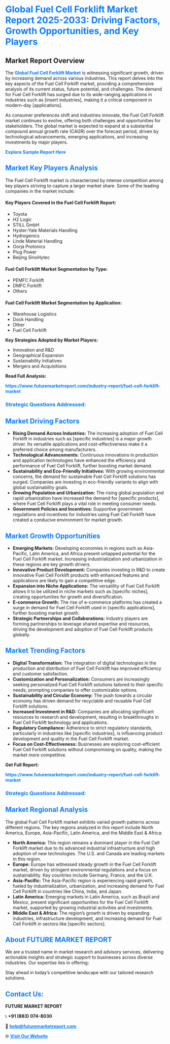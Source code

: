 <h1 style="color: #007BFF;">Global Fuel Cell Forklift Market Report 2025-2033: Driving Factors, Growth Opportunities, and Key Players</h1>

<section id="overview">
<h2>Market Report Overview</h2>
<p>The <a href="https://www.futuremarketreport.com/industry-report/fuel-cell-forklift-market" style="color: #007BFF; text-decoration: none;"><strong>Global Fuel Cell Forklift Market</strong></a> is witnessing significant growth, driven by increasing demand across various industries. This report delves into the key aspects of the Fuel Cell Forklift market, providing a comprehensive analysis of its current status, future potential, and challenges. The demand for Fuel Cell Forklift has surged due to its wide-ranging applications in industries such as [insert industries], making it a critical component in modern-day [applications].</p>
<p>As consumer preferences shift and industries innovate, the Fuel Cell Forklift market continues to evolve, offering both challenges and opportunities for stakeholders. The global market is expected to expand at a substantial compound annual growth rate (CAGR) over the forecast period, driven by technological advancements, emerging applications, and increasing investments by major players.</p>
</section>

<section id="overview">
<p><a href="https://www.futuremarketreport.com/request-sample/reportId=126548" style="color: #007BFF; text-decoration: none;"><strong>Explore Sample Report Here</strong></a></p>
</section>

<section id="key-players">
<h2 style="color: #007BFF;">Market Key Players Analysis</h2>
<p>The Fuel Cell Forklift market is characterized by intense competition among key players striving to capture a larger market share. Some of the leading companies in the market include:</p>
<h4>Key Players Covered in the Fuel Cell Forklift Report:</h4>
<ul><li>Toyota</li><li>H2 Logic</li><li>STILL GmbH</li><li>Hyster-Yale Materials Handling</li><li>Hydrogenics</li><li>Linde Material Handling</li><li>Oorja Protonics</li><li>Plug Power</li><li>Beijing SinoHytec</li></ul>
<h4>Fuel Cell Forklift Market Segmentation by Type:</h4>
<ul><li>PEMFC Forklift</li><li>DMFC Forklift</li><li>Others</li></ul>

<h4>Fuel Cell Forklift Market Segmentation by Application:</h4>
<ul><li>Warehouse Logistics</li><li>Dock Handling</li><li>Other</li><li>Fuel Cell Forklift</li></ul>
<p><strong>Key Strategies Adopted by Market Players:</strong></p>
<ul>
<li>Innovation and R&D</li>
<li>Geographical Expansion</li>
<li>Sustainability Initiatives</li>
<li>Mergers and Acquisitions</li>
</ul>
</section>

<section>
<p><strong>Read Full Analysis: </strong></p><a href="https://www.futuremarketreport.com/industry-report/fuel-cell-forklift-market" style="color: #007BFF; text-decoration: none;"><strong>https://www.futuremarketreport.com/industry-report/fuel-cell-forklift-market</strong></a>
<h3 style="color: #007BFF;">Strategic Questions Addressed:</h3>
</section>

<section id="driving-factors">
<h2 style="color: #007BFF;">Market Driving Factors</h2>
<ul>
<li><strong>Rising Demand Across Industries:</strong> The increasing adoption of Fuel Cell Forklift in industries such as [specific industries] is a major growth driver. Its versatile applications and cost-effectiveness make it a preferred choice among manufacturers.</li>
<li><strong>Technological Advancements:</strong> Continuous innovations in production and application technologies have enhanced the efficiency and performance of Fuel Cell Forklift, further boosting market demand.</li>
<li><strong>Sustainability and Eco-Friendly Initiatives:</strong> With growing environmental concerns, the demand for sustainable Fuel Cell Forklift solutions has surged. Companies are investing in eco-friendly variants to align with global sustainability goals.</li>
<li><strong>Growing Population and Urbanization:</strong> The rising global population and rapid urbanization have increased the demand for [specific products], where Fuel Cell Forklift plays a vital role in meeting consumer needs.</li>
<li><strong>Government Policies and Incentives:</strong> Supportive government regulations and incentives for industries using Fuel Cell Forklift have created a conducive environment for market growth.</li>
</ul>
</section>

<section id="growth-opportunities">
<h2 style="color: #007BFF;">Market Growth Opportunities</h2>
<ul>
<li><strong>Emerging Markets:</strong> Developing economies in regions such as Asia-Pacific, Latin America, and Africa present untapped potential for the Fuel Cell Forklift market. Increasing industrialization and urbanization in these regions are key growth drivers.</li>
<li><strong>Innovative Product Development:</strong> Companies investing in R&D to create innovative Fuel Cell Forklift products with enhanced features and applications are likely to gain a competitive edge.</li>
<li><strong>Expansion into Niche Applications:</strong> The versatility of Fuel Cell Forklift allows it to be utilized in niche markets such as [specific niches], creating opportunities for growth and diversification.</li>
<li><strong>E-commerce Growth:</strong> The rise of e-commerce platforms has created a surge in demand for Fuel Cell Forklift used in [specific applications], further boosting market growth.</li>
<li><strong>Strategic Partnerships and Collaborations:</strong> Industry players are forming partnerships to leverage shared expertise and resources, driving the development and adoption of Fuel Cell Forklift products globally.</li>
</ul>
</section>

<section id="trending-factors">
<h2 style="color: #007BFF;">Market Trending Factors</h2>
<ul>
<li><strong>Digital Transformation:</strong> The integration of digital technologies in the production and distribution of Fuel Cell Forklift has improved efficiency and customer satisfaction.</li>
<li><strong>Customization and Personalization:</strong> Consumers are increasingly seeking personalized Fuel Cell Forklift solutions tailored to their specific needs, prompting companies to offer customizable options.</li>
<li><strong>Sustainability and Circular Economy:</strong> The push towards a circular economy has driven demand for recyclable and reusable Fuel Cell Forklift solutions.</li>
<li><strong>Increased Investment in R&D:</strong> Companies are allocating significant resources to research and development, resulting in breakthroughs in Fuel Cell Forklift technology and applications.</li>
<li><strong>Regulatory Compliance:</strong> Adherence to strict regulatory standards, particularly in industries like [specific industries], is influencing product development and quality in the Fuel Cell Forklift market.</li>
<li><strong>Focus on Cost-Effectiveness:</strong> Businesses are exploring cost-efficient Fuel Cell Forklift solutions without compromising on quality, making the market more competitive.</li>
</ul>
</section>

<section>
<p><strong>Get Full Report: </strong></p><a href="https://www.futuremarketreport.com/industry-report/fuel-cell-forklift-market" style="color: #007BFF; text-decoration: none;"><strong>https://www.futuremarketreport.com/industry-report/fuel-cell-forklift-market</strong></a>
<h3 style="color: #007BFF;">Strategic Questions Addressed:</h3>
</section>


<section id="regional-analysis">
<h2 style="color: #007BFF;">Market Regional Analysis</h2>
<p>The global Fuel Cell Forklift market exhibits varied growth patterns across different regions. The key regions analyzed in this report include North America, Europe, Asia-Pacific, Latin America, and the Middle East & Africa:</p>
<ul>
<li><strong>North America:</strong> This region remains a dominant player in the Fuel Cell Forklift market due to its advanced industrial infrastructure and high adoption of new technologies. The U.S. and Canada are leading markets in this region.</li>
<li><strong>Europe:</strong> Europe has witnessed steady growth in the Fuel Cell Forklift market, driven by stringent environmental regulations and a focus on sustainability. Key countries include Germany, France, and the U.K.</li>
<li><strong>Asia-Pacific:</strong> The Asia-Pacific region is experiencing rapid growth, fueled by industrialization, urbanization, and increasing demand for Fuel Cell Forklift in countries like China, India, and Japan.</li>
<li><strong>Latin America:</strong> Emerging markets in Latin America, such as Brazil and Mexico, present significant opportunities for the Fuel Cell Forklift market, supported by growing industrial activities and investments.</li>
<li><strong>Middle East & Africa:</strong> The region’s growth is driven by expanding industries, infrastructure development, and increasing demand for Fuel Cell Forklift in sectors like [specific sectors].</li>
</ul>
</section>

<footer>
<h2 style="color: #007BFF;">About FUTURE MARKET REPORT</h2>
<p>We are a trusted name in market research and advisory services, delivering actionable insights and strategic support to businesses across diverse industries. Our expertise lies in offering:</p>

<p>Stay ahead in today’s competitive landscape with our tailored research solutions.</p>

<h2 style="color: #007BFF;">Contact Us:</h2>
<p><strong>FUTURE MARKET REPORT</strong></p>
<p>📞 <strong>+91 (883) 074-8030</strong></p>
<p>📧 <strong><a href="mailto:help@futuremarketreport.com" style="color: #007BFF;">help@futuremarketreport.com</a></strong></p>
<p>🌐 <strong><a href="https://www.futuremarketreport.com/" style="color: #007BFF;">Visit Our Website</a></strong></p>
</footer>